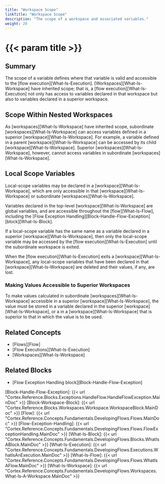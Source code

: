 ```yaml
---
title: "Workspace Scope"
linkTitle: "Workspace Scope"
description: "The scope of a workspace and associated variables."
weight: 20
---
```


# {{< param title >}}

## Summary

The scope of a variable defines where that variable is valid and accessible to the [flow execution][What-Is-Execution]. [Workspaces][What-Is-Workspace] have inherited scope; that is, a [flow execution][What-Is-Execution] not only has access to variables declared in that workspace but also to variables declared in a superior workspace.

## Scope Within Nested Workspaces

As [workspaces][What-Is-Workspace] have inherited scope, subordinate [workspaces][What-Is-Workspace] can access variables defined in a superior [workspace][What-Is-Workspace]. For example, a variable defined in a parent [workspace][What-Is-Workspace] can be accessed by its child [workspace][What-Is-Workspace]. Superior [workspaces][What-Is-Workspace], however, cannot access variables in subordinate [workspaces][What-Is-Workspace].

## Local Scope Variables

Local-scope variables may be declared in a [workspace][What-Is-Workspace], which are only accessible in that [workspace][What-Is-Workspace] or subordinate [workspaces][What-Is-Workspace].

Variables declared in the top-level [workspace][What-Is-Workspace] are global variables, and are accessible throughout the [flow][What-Is-Flow], including the [Flow Exception Handling][Block-Handle-Flow-Exception] [block][What-Is-Block].

If a local-scope variable has the same name as a variable declared in a superior [workspace][What-Is-Workspace], then only the local-scope variable may be accessed by the [flow execution][What-Is-Execution] until the subordinate workspace is exited.

When the [flow execution][What-Is-Execution] exits a [workspace][What-Is-Workspace], any local-scope variables that have been declared in that [workspace][What-Is-Workspace] are deleted and their values, if any, are lost.

### Making Values Accessible to Superior Workspaces

To make values calculated in subordinate [workspaces][What-Is-Workspace] accessible in a superior [workspace][What-Is-Workspace], the value must be stored in a variable declared in the superior [workspace][What-Is-Workspace], or a in a [workspace][What-Is-Workspace] that is superior to that in which the value is to be used.

## Related Concepts

* [Flows][Flow]
* [Flow Executions][What-Is-Execution]
* [Workspaces][What-Is-Workspace]

## Related Blocks

* [Flow Exception Handling block][Block-Handle-Flow-Exception]

[Block-Handle-Flow-Exception]: {{< url "Cortex.Reference.Blocks.Exceptions.HandleFlow.HandleFlowException.MainDoc" >}}
[Block-Workspace-Block]: {{< url "Cortex.Reference.Blocks.Workspaces.Workspace.WorkspaceBlock.MainDoc" >}}
[Flow]: {{< url "Cortex.Reference.Concepts.Fundamentals.DevelopingFlows.Flows.MainDoc" >}}
[Flow-Exception-Handling]: {{< url "Cortex.Reference.Concepts.Fundamentals.DevelopingFlows.Flows.FlowExceptionHandling.MainDoc" >}}
[What-Is-Block]: {{< url "Cortex.Reference.Concepts.Fundamentals.DevelopingFlows.Blocks.WhatIsABlock.MainDoc" >}}
[What-Is-Execution]: {{< url "Cortex.Reference.Concepts.Fundamentals.DevelopingFlows.Executions.WhatIsAnExecution.MainDoc" >}}
[What-Is-Flow]: {{< url "Cortex.Reference.Concepts.Fundamentals.DevelopingFlows.Flows.WhatIsAFlow.MainDoc" >}}
[What-Is-Workspace]: {{< url "Cortex.Reference.Concepts.Fundamentals.DevelopingFlows.Workspaces.What-Is-A-Workspace.MainDoc" >}}
